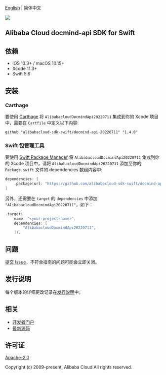[English](README.md) | 简体中文

![](https://aliyunsdk-pages.alicdn.com/icons/AlibabaCloud.svg)

## Alibaba Cloud docmind-api SDK for Swift

## 依赖

- iOS 13.3+ / macOS 10.15+
- Xcode 11.3+
- Swift 5.6

## 安装

### Carthage

要使用 [Carthage](https://github.com/Carthage/Carthage) 将 `AlibabacloudDocmindApi20220711` 集成到你的 Xcode 项目中，需要在 `Cartfile` 中定义以下内容:

```ogdl
github "alibabacloud-sdk-swift/docmind-api-20220711" "1.4.0"
```

### Swift 包管理工具

要使用 [Swift Package Manager](https://swift.org/package-manager/) 将 `AlibabacloudDocmindApi20220711` 集成到你的 Xcode 项目中，请将 `AlibabacloudDocmindApi20220711` 添加至你的 `Package.swift` 文件的 dependencies 数组内容中:

```swift
dependencies: [
    .package(url: "https://github.com/alibabacloud-sdk-swift/docmind-api-20220711.git", from: "1.4.0")
]
```

另外，还需要在 `target` 的 `dependencies` 中添加 `"AlibabacloudDocmindApi20220711"`，如下：

```swift
.target(
    name: "<your-project-name>",
    dependencies: [
        "AlibabacloudDocmindApi20220711",
    ]),
```

## 问题

[提交 Issue](https://github.com/alibabacloud-sdk-swift/docmind-api-20220711/issues/new)，不符合指南的问题可能会立即关闭。

## 发行说明

每个版本的详细更改记录在[发行说明](./ChangeLog.txt)中。

## 相关

* [开发者门户](https://next.api.aliyun.com/home)
* [最新源码](https://github.com/alibabacloud-sdk-swift/docmind-api-20220711)

## 许可证

[Apache-2.0](http://www.apache.org/licenses/LICENSE-2.0)

Copyright (c) 2009-present, Alibaba Cloud All rights reserved.
